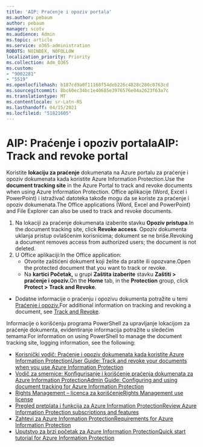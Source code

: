 ```yaml
---
title: 'AIP: Praćenje i opoziv portala'
ms.author: pebaum
author: pebaum
manager: scotv
ms.audience: Admin
ms.topic: article
ms.service: o365-administration
ROBOTS: NOINDEX, NOFOLLOW
localization_priority: Priority
ms.collection: Adm_O365
ms.custom:
- "9002281"
- "5519"
ms.openlocfilehash: b187cd9a0f11168f54deb226c4828c280c0763cd
ms.sourcegitcommit: 8bc60ec34bc1e40685e3976576e04a2623f63a7c
ms.translationtype: MT
ms.contentlocale: sr-Latn-RS
ms.lasthandoff: 04/15/2021
ms.locfileid: "51821605"
---
```

# <a name="aip-track-and-revoke-portal"></a><span data-ttu-id="5e16b-102">AIP: Praćenje i opoziv portala</span><span class="sxs-lookup"><span data-stu-id="5e16b-102">AIP: Track and revoke portal</span></span>

<span data-ttu-id="5e16b-103">Koristite **lokaciju za praćenje** dokumenata na Azure portalu za praćenje i opoziv dokumenata kada koristite Azure Information Protection.</span><span class="sxs-lookup"><span data-stu-id="5e16b-103">Use the **document tracking site** in the Azure Portal to track and revoke documents when using Azure Information Protection.</span></span> <span data-ttu-id="5e16b-104">Office aplikacije (Word, Excel i PowerPoint) i istraživač datoteka takođe mogu da se koriste za praćenje i opoziv dokumenata.</span><span class="sxs-lookup"><span data-stu-id="5e16b-104">The Office applications (Word, Excel and PowerPoint) and File Explorer can also be used to track and revoke documents.</span></span>

1. <span data-ttu-id="5e16b-105">Na lokaciji za praćenje dokumenata izaberite stavku **Opoziv pristupa**.</span><span class="sxs-lookup"><span data-stu-id="5e16b-105">In the document tracking site, click **Revoke access**.</span></span> <span data-ttu-id="5e16b-106">Opoziv dokumenta uklanja pristup ovlašćenim korisnicima; dokument se ne briše.</span><span class="sxs-lookup"><span data-stu-id="5e16b-106">Revoking a document removes access from authorized users; the document is not deleted.</span></span>
2. <span data-ttu-id="5e16b-107">U Office aplikaciji:</span><span class="sxs-lookup"><span data-stu-id="5e16b-107">In the Office application:</span></span>
    - <span data-ttu-id="5e16b-108">Otvorite zaštićeni dokument koji želite da pratite ili opozvane.</span><span class="sxs-lookup"><span data-stu-id="5e16b-108">Open the protected document that you want to track or revoke.</span></span>
    - <span data-ttu-id="5e16b-109">Na **kartici Početak,** u grupi **Zaštita izaberite** stavku **Zaštiti > praćenje i opoziv.**</span><span class="sxs-lookup"><span data-stu-id="5e16b-109">On the **Home** tab, in the **Protection** group, click **Protect > Track and Revoke**.</span></span>

- <span data-ttu-id="5e16b-110">Dodatne informacije o praćenju i opozivu dokumenta potražite u temi [Praćenje i opoziv.](https://docs.microsoft.com/azure/information-protection/rms-client/client-track-revoke)</span><span class="sxs-lookup"><span data-stu-id="5e16b-110">For additional information on tracking and revoking a document, see [Track and Revoke](https://docs.microsoft.com/azure/information-protection/rms-client/client-track-revoke).</span></span>

<span data-ttu-id="5e16b-111">Informacije o korišćenju programa PowerShell za upravljanje lokacijom za praćenje dokumenta, evidentiranje informacija potražite u sledećim temama:</span><span class="sxs-lookup"><span data-stu-id="5e16b-111">For information on using PowerShell to manage the document tracking site, logging information, see the following:</span></span>
- [<span data-ttu-id="5e16b-112">Korisnički vodič: Praćenje i opoziv dokumenata kada koristite Azure Information Protection</span><span class="sxs-lookup"><span data-stu-id="5e16b-112">User Guide: Track and revoke your documents when you use Azure Information Protection</span></span>](https://docs.microsoft.com/azure/information-protection/rms-client/client-track-revoke)
- [<span data-ttu-id="5e16b-113">Vodič za smernice: Konfigurisanje i korišćenje praćenja dokumenata za Azure Information Protection</span><span class="sxs-lookup"><span data-stu-id="5e16b-113">Admin Guide: Configuring and using document tracking for Azure Information Protection</span></span>](https://docs.microsoft.com/azure/information-protection/rms-client/client-admin-guide-document-tracking)
- [<span data-ttu-id="5e16b-114">Rights Management – licenca za korišćenje</span><span class="sxs-lookup"><span data-stu-id="5e16b-114">Rights Management use license</span></span>](https://docs.microsoft.com/azure/information-protection/configure-usage-rights#rights-management-use-license)
- [<span data-ttu-id="5e16b-115">Pregled pretplata i funkcija za Azure Information Protection</span><span class="sxs-lookup"><span data-stu-id="5e16b-115">Review Azure Information Protection subscriptions and features</span></span>](https://azure.microsoft.com/pricing/details/information-protection)
- [<span data-ttu-id="5e16b-116">Zahtevi za Azure Information Protection</span><span class="sxs-lookup"><span data-stu-id="5e16b-116">Requirements for Azure Information Protection</span></span>](https://docs.microsoft.com/azure/information-protection/get-started/requirements)
- [<span data-ttu-id="5e16b-117">Uputstvo za brzi početak za Azure Information Protection</span><span class="sxs-lookup"><span data-stu-id="5e16b-117">Quick start tutorial for Azure Information Protection</span></span>](https://docs.microsoft.com/azure/information-protection/get-started/infoprotect-quick-start-tutorial)
